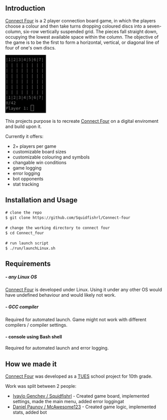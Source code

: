 ## Introduction
[Connect Four](https://en.wikipedia.org/wiki/Connect_Four) is a 2 player connection board game, in which the players choose a colour and then take turns dropping coloured discs into a seven-column, six-row vertically suspended grid. The pieces fall straight down, occupying the lowest available space within the column. The objective of the game is to be the first to form a horizontal, vertical, or diagonal line of four of one's own discs.


![text](/assets/md/connectFourDemoClassic.gif)


This projects purpose is to recreate [Connect Four](https://en.wikipedia.org/wiki/Connect_Four) on a digital enviroment and build upon it.

Currently it offers:
- 2+ players per game
- customizable board sizes
- customizable colouring and symbols
- changable win conditions
- game logging
- error logging
- bot opponents
- stat tracking

## Installation and Usage
``` console
# clone the repo
$ git clone https://github.com/Squidfishrl/Connect-four

# change the working directory to connect four
$ cd Connect_four

# run launch script
$ ./run/launchLinux.sh
```

## Requirements

##### - any Linux OS
[Connect Four](https://github.com/Squidfishrl/Connect-four) is developed under Linux. Using it under any other OS would have undefined behaviour and would likely not work.

##### - GCC compiler
Required for automated launch. Game might not work with different compilers / compiler settings.

#### - console using Bash shell
Required for automated launch and error logging.

## How we made it
[Connect Four](https://github.com/Squidfishrl/Connect-four) was developed as a [TUES](https://www.elsys-bg.org/) school project for 10th grade.

Work was split between 2 people:
- [Ivaylo Genchev / Squidfishrl](https://github.com/Squidfishrl) - Created game board, implemented settings, made the main menu, added error loggingat
- [Daniel Paunov / McAwesome123](https://github.com/McAwesome123) - Created game logic, implemented stats, added bot
